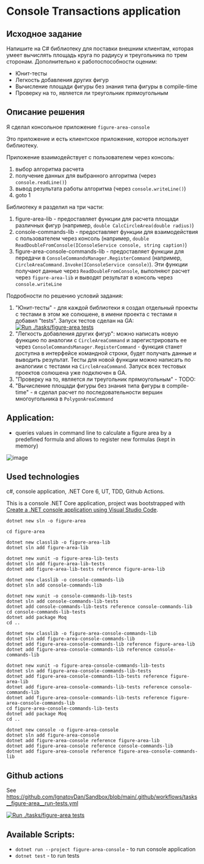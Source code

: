# Console Transactions application

## Исходное задание
Напишите на C# библиотеку для поставки внешним клиентам, которая умеет вычислять площадь круга по радиусу и треугольника по трем сторонам.
Дополнительно к работоспособности оценим:
- Юнит-тесты
- Легкость добавления других фигур
- Вычисление площади фигуры без знания типа фигуры в compile-time
- Проверку на то, является ли треугольник прямоугольным

## Описание решения
Я сделал консольное приложение `figure-area-console`

Это приложение и есть клиентское приложение, которое использует библиотеку.

Приложение взаимодействует с пользователем через консоль: 

1. выбор алгоритма расчета
1. получение данных для выбранного алгоритма (через `console.readLine()`)
1. вывод результата работы алгоритма (через `console.writeLine()`)
1. goto 1

Библиотеку я разделил на три части:

1. figure-area-lib - предоставляет функции для расчета площади различных фигур (например, `double CalcCircleArea(double radius)`)
1. console-commands-lib - предоставляет функции для взаимодействия с пользователем через консоль (например, `double ReadDoubleFromConsole(IConsoleService console, string caption)`)
1. figure-area-console-commands-lib - предоставляет функции для передачи в `ConsoleCommandsManager.RegisterCommand` (например, `CircleAreaCommand.Invoke(IConsoleService console)`). Эти функции получают данные через `ReadDoubleFromConsole`, выполняют расчет через `figure-area-lib` и выводят результат в консоль через `console.writeLine`

Подробности по решению условий задания:
1. "Юнит-тесты" - для каждой библиотеки я создал отдельный проекты с тестами в этом же солюшене, в имени проекта с тестами я добавил "tests". Запуск тестов сделан на GA: [![Run ./tasks/figure-area tests](https://github.com/IgnatovDan/Sandbox/actions/workflows/tasks__figure-area__run-tests.yml/badge.svg)](https://github.com/IgnatovDan/Sandbox/actions/workflows/tasks__figure-area__run-tests.yml)
2. "Легкость добавления других фигур": можно написать новую функцию по аналогии с `CircleAreaCommand` и зарегистрировать ее через `ConsoleCommandsManager.RegisterCommand` - функция станет доступна в интерфейсе командной строки, будет получать данные и выводить результат. Тесты для новой функции можно написать по аналогиии с тестами на `CircleAreaCommand`. Запуск всех тестовых проектов солюшена уже подключен в GA.
3. "Проверку на то, является ли треугольник прямоугольным" - TODO:
4. "Вычисление площади фигуры без знания типа фигуры в compile-time" - я сделал расчет по последовательности вершин многоугольника в `PolygonAreaCommand`

## Application:
- queries values in command line to calculate a figure area by a predefined formula and allows to register new formulas (kept in memory)

![image](https://user-images.githubusercontent.com/2094015/190881448-bc6dcf22-bb17-4b5a-84af-a3a72e9b68f5.png)

## Used technologies
c#, console application, .NET Core 6, UT, TDD, Github Actions.

This is a console .NET Core application, project was bootstrapped with [Create a .NET console application using Visual Studio Code](https://docs.microsoft.com/en-us/dotnet/core/tutorials/with-visual-studio-code?pivots=dotnet-6-0).

```
dotnet new sln -o figure-area 

cd figure-area 

dotnet new classlib -o figure-area-lib 
dotnet sln add figure-area-lib

dotnet new xunit -o figure-area-lib-tests 
dotnet sln add figure-area-lib-tests
dotnet add figure-area-lib-tests reference figure-area-lib

dotnet new classlib -o console-commands-lib
dotnet sln add console-commands-lib

dotnet new xunit -o console-commands-lib-tests
dotnet sln add console-commands-lib-tests
dotnet add console-commands-lib-tests reference console-commands-lib
cd console-commands-lib-tests
dotnet add package Moq
cd ..

dotnet new classlib -o figure-area-console-commands-lib
dotnet sln add figure-area-console-commands-lib
dotnet add figure-area-console-commands-lib reference figure-area-lib
dotnet add figure-area-console-commands-lib reference console-commands-lib

dotnet new xunit -o figure-area-console-commands-lib-tests
dotnet sln add figure-area-console-commands-lib-tests
dotnet add figure-area-console-commands-lib-tests reference figure-area-lib
dotnet add figure-area-console-commands-lib-tests reference console-commands-lib
dotnet add figure-area-console-commands-lib-tests reference figure-area-console-commands-lib
cd figure-area-console-commands-lib-tests
dotnet add package Moq
cd ..

dotnet new console -o figure-area-console
dotnet sln add figure-area-console
dotnet add figure-area-console reference figure-area-lib
dotnet add figure-area-console reference console-commands-lib
dotnet add figure-area-console reference figure-area-console-commands-lib
```

## Github actions
See https://github.com/IgnatovDan/Sandbox/blob/main/.github/workflows/tasks__figure-area__run-tests.yml

[![Run ./tasks/figure-area tests](https://github.com/IgnatovDan/Sandbox/actions/workflows/tasks__figure-area__run-tests.yml/badge.svg)](https://github.com/IgnatovDan/Sandbox/actions/workflows/tasks__figure-area__run-tests.yml)

## Available Scripts:

- `dotnet run --project figure-area-console` - to run console application
- `dotnet test` - to run tests

